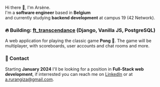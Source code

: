 Hi there 👋, I'm Arsène.<br>I'm a **software engineer** based in **Belgium**<br>and currently studying **backend development** at campus 19 (42 Network).

### 🔥 Building: [ft_transcendance](https://github.com/jsilance/ft_transcendence) (Django, Vanilla JS, PostgreSQL)
A web application for playing the classic game **Pong** 🏓. The game will be multiplayer, with scoreboards, user accounts and chat rooms and more.

### 📮 Contact
Starting **January 2024** I'll be looking for a position in **Full-Stack web development**, if interrested you can reach me on [LinkedIn](https://www.linkedin.com/in/arsenerurangiza/) or at a.rurangiza@gmail.com.
